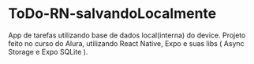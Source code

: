# ToDo-RN-salvandoLocalmente
App de tarefas utilizando base de dados local(interna) do device. Projeto feito no curso do Alura, utilizando React Native, Expo e suas libs ( Async Storage e Expo SQLite ).
